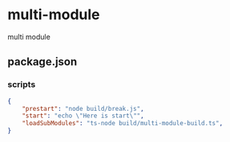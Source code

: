 # multi-module
multi module

## package.json 
### scripts
```json
{
    "prestart": "node build/break.js",
    "start": "echo \"Here is start\"",
    "loadSubModules": "ts-node build/multi-module-build.ts",
}

``` 
